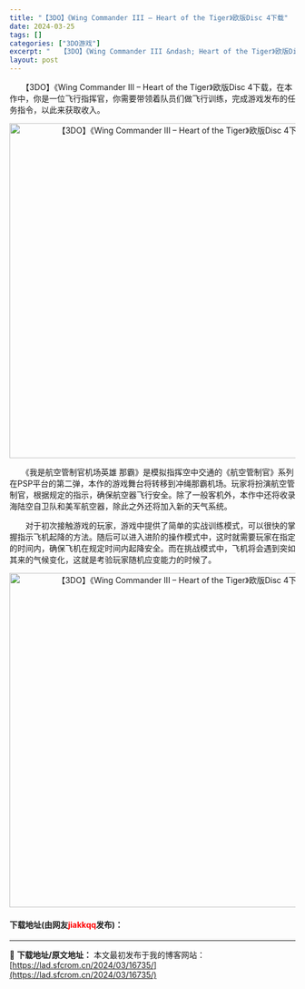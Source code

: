 ```yaml
---
title: "【3DO】《Wing Commander III – Heart of the Tiger》欧版Disc 4下载"
date: 2024-03-25
tags: []
categories: ["3DO游戏"]
excerpt: "　　【3DO】《Wing Commander III &ndash; Heart of the Tiger》欧版Disc 4下载，在本作中，你是一位飞行指挥官，你需要带领着队员们做飞行训练，完成游戏发布的任务指令，以此来获取收入。 　　《我是航空管制官机场英雄 那霸》是模拟指挥空中交通的《航空管制官&hellip;"
layout: post
---
```


 <p>　　【3DO】《Wing Commander III &ndash; Heart of the Tiger》欧版Disc 4下载，在本作中，你是一位飞行指挥官，你需要带领着队员们做飞行训练，完成游戏发布的任务指令，以此来获取收入。</p> <p align="center"><img align="" border="0" src="https://lad.sfcrom.cn/wp-content/uploads/2024/03/20240324_6600a47273b2d.png" width="589" alt="【3DO】《Wing Commander III – Heart of the Tiger》欧版Disc 4下载" /></p> <p>　　《我是航空管制官机场英雄 那霸》是模拟指挥空中交通的《航空管制官》系列在PSP平台的第二弹，本作的游戏舞台将转移到冲绳那霸机场。玩家将扮演航空管制官，根据规定的指示，确保航空器飞行安全。除了一般客机外，本作中还将收录海陆空自卫队和美军航空器，除此之外还将加入新的天气系统。</p> <p>　　对于初次接触游戏的玩家，游戏中提供了简单的实战训练模式，可以很快的掌握指示飞机起降的方法。随后可以进入进阶的操作模式中，这时就需要玩家在指定的时间内，确保飞机在规定时间内起降安全。而在挑战模式中，飞机将会遇到突如其来的气候变化，这就是考验玩家随机应变能力的时候了。</p> <p align="center"><img align="" border="0" src="https://lad.sfcrom.cn/wp-content/uploads/2024/03/20240324_6600a475650c2.png" width="588" alt="【3DO】《Wing Commander III – Heart of the Tiger》欧版Disc 4下载" /></p> <p><h4>下载地址(由网友<font color="red">jiakkqq</font>发布)：</h4></p> 

---
📖 **下载地址/原文地址：** 本文最初发布于我的博客网站：[https://lad.sfcrom.cn/2024/03/16735/](https://lad.sfcrom.cn/2024/03/16735/)
